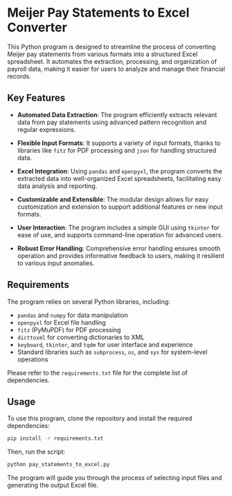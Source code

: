 # Meijer Pay Statements to Excel Converter

This Python program is designed to streamline the process of converting Meijer pay statements from various formats into a structured Excel spreadsheet. It automates the extraction, processing, and organization of payroll data, making it easier for users to analyze and manage their financial records.

## Key Features

- **Automated Data Extraction**: The program efficiently extracts relevant data from pay statements using advanced pattern recognition and regular expressions.
  
- **Flexible Input Formats**: It supports a variety of input formats, thanks to libraries like `fitz` for PDF processing and `json` for handling structured data.

- **Excel Integration**: Using `pandas` and `openpyxl`, the program converts the extracted data into well-organized Excel spreadsheets, facilitating easy data analysis and reporting.

- **Customizable and Extensible**: The modular design allows for easy customization and extension to support additional features or new input formats.

- **User Interaction**: The program includes a simple GUI using `tkinter` for ease of use, and supports command-line operation for advanced users.

- **Robust Error Handling**: Comprehensive error handling ensures smooth operation and provides informative feedback to users, making it resilient to various input anomalies.

## Requirements

The program relies on several Python libraries, including:

- `pandas` and `numpy` for data manipulation
- `openpyxl` for Excel file handling
- `fitz` (PyMuPDF) for PDF processing
- `dicttoxml` for converting dictionaries to XML
- `keyboard`, `tkinter`, and `tqdm` for user interface and experience
- Standard libraries such as `subprocess`, `os`, and `sys` for system-level operations

Please refer to the `requirements.txt` file for the complete list of dependencies.

## Usage

To use this program, clone the repository and install the required dependencies:

```bash
pip install -r requirements.txt
```

Then, run the script:

```bash
python pay_statements_to_excel.py
```

The program will guide you through the process of selecting input files and generating the output Excel file.

